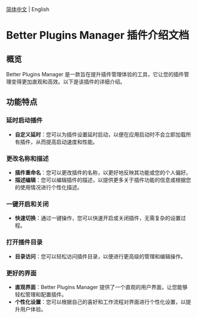 [简体中文](https://github.com/0011000000110010/obsidian-manager/blob/main/README_CN.md) | English

# Better Plugins Manager 插件介绍文档

## 概览

Better Plugins Manager 是一款旨在提升插件管理体验的工具，它让您的插件管理变得更加直观和高效。以下是该插件的详细介绍。

## 功能特点

### 延时启动插件

- **自定义延时**：您可以为插件设置延时启动，以便在应用启动时不会立即加载所有插件，从而提高启动速度和性能。

### 更改名称和描述

- **插件重命名**：您可以更改插件的名称，以更好地反映其功能或您的个人偏好。
- **描述编辑**：您可以编辑插件的描述，以提供更多关于插件功能的信息或根据您的使用情况进行个性化描述。

### 一键开启和关闭

- **快速切换**：通过一键操作，您可以快速开启或关闭插件，无需复杂的设置过程。

### 打开插件目录

- **目录访问**：您可以轻松访问插件目录，以便进行更高级的管理和编辑操作。

### 更好的界面

- **直观界面**：Better Plugins Manager 提供了一个直观的用户界面，让您能够轻松管理和配置插件。
- **个性化设置**：您可以根据自己的喜好和工作流程对界面进行个性化设置，以提升用户体验。
